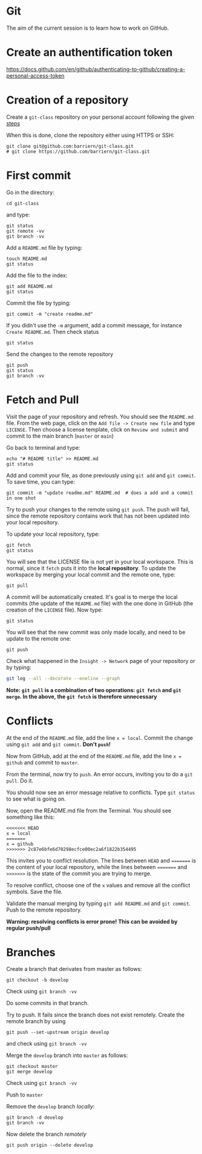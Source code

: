 # Git

The aim of the current session is to learn how to work on GitHub.

# Create an authentification token

https://docs.github.com/en/github/authenticating-to-github/creating-a-personal-access-token

# Creation of a repository

Create a `git-class` repository on your personal account following the given [steps](https://github.com/umr-marbec/git-training/tree/master/github)

When this is done, clone the repository either using HTTPS or SSH: 

```
git clone git@github.com:barriern/git-class.git 
# git clone https://github.com/barriern/git-class.git
```

# First commit

Go in the directory:

```
cd git-class
```

and type:

```
git status
git remote -vv
git branch -vv
```

Add a `README.md` file by typing:

```
touch README.md
git status
```

Add the file to the index:

```
git add README.md 
git status
```

Commit the file by typing:

```
git commit -m "create readme.md"
``` 

If you didn't use the `-m` argument, add a commit message, for instance `Create README.md`. Then check status

```
git status
``` 

Send the changes to the remote repository

```
git push
git status
git branch -vv
```

# Fetch and Pull

Visit the page of your repository and refresh. You should see the `README.md` file. From the web page, click on the `Add file -> Create new file` and type `LICENSE`. Then choose a license template, click on `Review and submit` and commit to the main branch (`master` or `main`)

Go back to terminal and type:

```
echo "# README title" >> README.md
git status
```

Add and commit your file, as done previously using `git add` and `git commit`. To save time, you can type:

```
git commit -m "update readme.md" README.md  # does a add and a commit in one shot
```

Try to push your changes to the remote using `git push`. The push will fail, since the remote repository contains work that has not been updated into your local repository.

To update your local repository, type:

```
git fetch
git status
```

You will see that the LICENSE file is not yet in your local workspace. This is normal, since it `fetch` puts it into the **local repository**. To update the workspace by merging your local commit and the remote one, type:

```
git pull
```

A commit will be automatically created. It's goal is to merge the local commits (the update of the `README.md` file) with the one done in GitHub (the creation of the `LICENSE` file). Now type:

```
git status
```

You will see that the new commit was only made locally, and need to be update to the remote one:

```
git push
```

Check what happened in the `Insight -> Network` page of your repository or by typing:

```bash
git log --all --decorate --oneline --graph
```

**Note: `git pull` is a combination of two operations: `git fetch` and `git merge`. In the above, the `git fetch` is therefore unnecessary**

# Conflicts

At the end of the `README.md` file, add the line `x = local`. Commit the change using `git add` and `git commit`. **Don't `push`!**

Now from GitHub, add at the end of the `README.md` file, add the line `x = github` and commit to `master`.

From the terminal, now try to `push`. An error occurs, inviting you to do a `git pull`. Do it.

You should now see an error message relative to conflicts. Type `git status` to see what is going on.

Now, open the README.md file from the Terminal. You should see something like this:

```
<<<<<<< HEAD
x = local
=======
x = github
>>>>>>> 2c87e6bfe6d70298ecfce00ec2a6f1822b354495
```

This invites you to conflict resolution. The lines between `HEAD` and `=======` is the content of your local repository, while the lines between 
`=======` and `>>>>>>>` is the state of the commit you are trying to merge.

To resolve conflict, choose one of the `x` values and remove all the conflict symbols. Save the file.

Validate the manual merging by typing `git add README.md` and `git commit`. Push to the remote repository.

**Warning: resolving conflicts is error prone! This can be avoided by regular push/pull**

# Branches

Create a branch that derivates from master as follows:

```
git checkout -b develop
```

Check using `git branch -vv`

Do some commits in that branch.

Try to push. It fails since the branch does not exist remotely. Create the remote branch by using

```
git push --set-upstream origin develop
```

and check using `git branch -vv`

Merge the `develop` branch into `master` as follows:

```
git checkout master
git merge develop
```

Check using `git branch -vv`

Push to `master`

Remove the `develop` branch *locally*:

```
git branch -d develop
git branch -vv
```

Now delete the branch *remotely*

```
git push origin --delete develop
```
